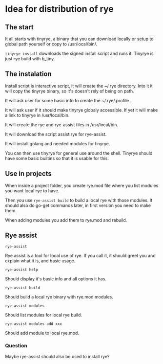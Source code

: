 # Idea for distribution of rye

## The start

It all starts with tinyrye, a binary that you can download locally or setup to global path yourself or copy to /usr/local/bin/. 

`tinyrye install` downloads the signed install script and runs it. Tinyrye is just rye build with b_tiny.

## The instalation

Install script is interactive script, it will create the ~/.rye directory. Into it it will copy the tinyrye binary, so it's doesn't rely of being on path.

It will ask user for some basic info to create the ~/.rye/.profile .

It will ask user if it should make tinyrye globaly accessible. If yet it will make a link to tinyrye in /usr/local/bin.

It will create the rye and rye-assist files in /usr/local/bin.

It will download the script assist.rye for rye-assist.

It will install golang and needed modules for tinyrye.

You can then use tinyrye for general use around the shell. Tinyrye should have some basic builtins so that it is usable for this.

## Use in projects

When inside a project folder, you create rye.mod file where you list modules you want local rye to have.

Then you use `rye-assist build` to build a local rye with those modules. It should also do go-get commands later, in first version you need to make them.

When adding modules you add them to rye.mod and rebuild.

## Rye assist

`rye-assist`

Rye assist is a tool for local use of rye. If you call it, it should greet you and explain what it is, and basic usage.

`rye-assist help`

Should display it's basic info and all options it has.

`rye-assist build`

Should build a local rye binary with rye.mod modules.

`rye-assist modules`

Should list modules for local rye build.

`rye-assist modules add xxx`

Should add module to local rye.mod.

### Question

Maybe rye-assist should also be used to install rye?

